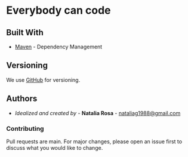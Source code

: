 # Everybody can code

## Built With

* [Maven](https://maven.apache.org/) - Dependency Management

## Versioning

We use [GitHub](http://github.com) for versioning.

## Authors

* *Idealized and created by* - **Natalia Rosa** - [nataliag1988@gmail.com](https://github.com/nataliarosa88)

### Contributing
Pull requests are main. For major changes, please open an issue first to discuss what you would like to change.
